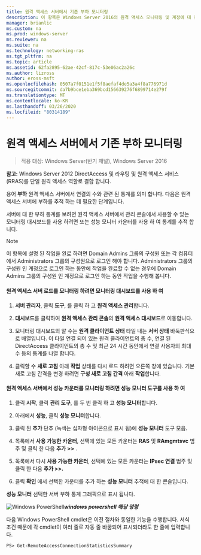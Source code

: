 ```yaml
---
title: 원격 액세스 서버에서 기존 부하 모니터링
description: 이 항목은 Windows Server 2016의 원격 액세스 모니터링 및 계정에 대 한 가이드의 일부입니다.
manager: brianlic
ms.custom: na
ms.prod: windows-server
ms.reviewer: na
ms.suite: na
ms.technology: networking-ras
ms.tgt_pltfrm: na
ms.topic: article
ms.assetid: 62fa2895-62ae-42cf-817c-53e06ac2a26c
ms.author: lizross
author: eross-msft
ms.openlocfilehash: 0507a7f0151e1f5f8aefaf4de5a3a4f8a776971d
ms.sourcegitcommit: da7b9bce1eba369bcd156639276f6899714e279f
ms.translationtype: MT
ms.contentlocale: ko-KR
ms.lasthandoff: 03/26/2020
ms.locfileid: "80314189"
---
```

# <a name="monitor-the-existing-load-on-the-remote-access-server"></a>원격 액세스 서버에서 기존 부하 모니터링

>적용 대상: Windows Server(반기 채널), Windows Server 2016

**참고:** Windows Server 2012 DirectAccess 및 라우팅 및 원격 액세스 서비스 (RRAS)를 단일 원격 액세스 역할로 결합 합니다.  
  
용어 **부하** 원격 액세스 서버에서 연결의 수와 관련 된 통계를 의미 합니다. 다음은 원격 액세스 서버에 부하를 추적 하는 데 필요한 단계입니다.  
  
서버에 대 한 부하 통계를 보려면 원격 액세스 서버에서 관리 콘솔에서 사용할 수 있는 모니터링 대시보드를 사용 하려면 또는 성능 모니터 카운터를 사용 하 여 통계를 추적 합니다.  
  
> [!NOTE]  
> 이 항목에 설명 된 작업을 완료 하려면 Domain Admins 그룹의 구성원 또는 각 컴퓨터에서 Administrators 그룹의 구성원으로 로그인 해야 합니다. Administrators 그룹의 구성원 인 계정으로 로그인 하는 동안에 작업을 완료할 수 없는 경우에 Domain Admins 그룹의 구성원 인 계정으로 로그인 하는 동안 작업을 수행해 봅니다.  
  
#### <a name="to-use-the-monitoring-dashboard-to-monitor-the-remote-access-server-load"></a>원격 액세스 서버 로드를 모니터링 하려면 모니터링 대시보드를 사용 하 여  
  
1.  **서버 관리자**, 클릭 **도구**, 를 클릭 하 고 **원격 액세스 관리**합니다.  
  
2.  **대시보드**를 클릭하여 **원격 액세스 관리 콘솔**의 **원격 액세스 대시보드**로 이동합니다.  
  
3.  모니터링 대시보드의 알 수는 **원격 클라이언트 상태** 타일 내는 **서버 상태** 바둑판식으로 배열입니다. 이 타일 연결 되어 있는 원격 클라이언트의 총 수, 연결 된 DirectAccess 클라이언트의 총 수 및 최근 24 시간 동안에서 연결 사용자의 최대 수 등의 통계를 나열 합니다.  
  
4.  클릭할 수 **새로 고침** 아래 **작업** 상태를 다시 로드 하려면 오른쪽 창에 있습니다. 기본 새로 고침 간격을 변경 하려면 **구성 새로 고침 간격** 아래 **작업**합니다.  
  
#### <a name="to-use-the-performance-monitor-tool-to-monitor-performance-counters-on-the-remote-access-server"></a>원격 액세스 서버에서 성능 카운터를 모니터링 하려면 성능 모니터 도구를 사용 하 여  
  
1.  클릭 **시작**, 클릭 **관리 도구**, 를 두 번 클릭 하 고 **성능 모니터**합니다.  
  
2.  아래에서 **성능**, 클릭 **성능 모니터**합니다.  
  
3.  클릭 된 **추가** 단추 (녹색는 십자형 아이콘으로 표시 됨)에 **성능 모니터** 도구 모음.  
  
4.  목록에서 **사용 가능한 카운터**, 선택에 있는 모든 카운터는 **RAS** 및 **RAmgmtsvc** 범주 및 클릭 한 다음 **추가 >>** .  
  
5.  목록에서 다시 **사용 가능한 카운터**, 선택에 있는 모든 카운터는 **IPsec 연결** 범주 및 클릭 한 다음 **추가 >>.**  
  
6.  클릭 **확인** 에서 선택한 카운터를 추가 하는 **성능 모니터** 추적에 대 한 콘솔입니다.  
  
**성능 모니터** 선택한 서버 부하 통계 그래픽으로 표시 됩니다.  
  
![Windows PowerShell](../../../media/Monitor-the-existing-load-on-the-Remote-Access-server/PowerShellLogoSmall.gif)***<em>windows powershell 해당 명령</em>***  
  
다음 Windows PowerShell cmdlet은 이전 절차와 동일한 기능을 수행합니다. 서식 조건 때문에 각 cmdlet이 여러 줄로 자동 줄 바꿈되어 표시되더라도 한 줄에 입력합니다.  
  
```  
PS> Get-RemoteAccessConnectionStatisticsSummary  
```  
  


